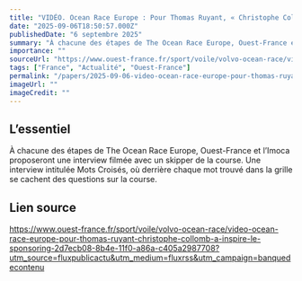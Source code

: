 ```yaml
---
title: "VIDÉO. Ocean Race Europe : Pour Thomas Ruyant, « Christophe Collomb a inspiré le sponsoring »"
date: "2025-09-06T18:50:57.000Z"
publishedDate: "6 septembre 2025"
summary: "À chacune des étapes de The Ocean Race Europe, Ouest-France et l’Imoca proposeront une interview filmée avec un skipper de la course. Une interview intitulée Mots Croisés, où derrière chaque mot trouvé dans la grille se cachent des questions sur la course."
importance: ""
sourceUrl: "https://www.ouest-france.fr/sport/voile/volvo-ocean-race/video-ocean-race-europe-pour-thomas-ruyant-christophe-collomb-a-inspire-le-sponsoring-2d7ecb08-8b4e-11f0-a86a-c405a2987708?utm_source=fluxpublicactu&utm_medium=fluxrss&utm_campaign=banquedecontenu"
tags: ["France", "Actualité", "Ouest-France"]
permalink: "/papers/2025-09-06-video-ocean-race-europe-pour-thomas-ruyant-christophe-collomb-a-inspire-le-sponsoring"
imageUrl: ""
imageCredit: ""
---
```


## L’essentiel

À chacune des étapes de The Ocean Race Europe, Ouest-France et l’Imoca proposeront une interview filmée avec un skipper de la course. Une interview intitulée Mots Croisés, où derrière chaque mot trouvé dans la grille se cachent des questions sur la course.

## Lien source

https://www.ouest-france.fr/sport/voile/volvo-ocean-race/video-ocean-race-europe-pour-thomas-ruyant-christophe-collomb-a-inspire-le-sponsoring-2d7ecb08-8b4e-11f0-a86a-c405a2987708?utm_source=fluxpublicactu&utm_medium=fluxrss&utm_campaign=banquedecontenu
